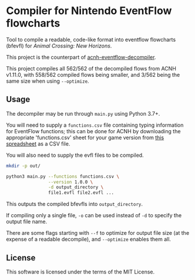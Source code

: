 # Compiler for Nintendo EventFlow flowcharts

Tool to compile a readable, code-like format into eventflow flowcharts (bfevfl) for *Animal Crossing: New Horizons*.

This project is the counterpart of [acnh-eventflow-decompiler](https://github.com/asteriation/acnh-eventflow-decompiler).

This project compiles all 562/562 of the decompiled flows from ACNH v1.11.0, with 558/562 compiled flows
being smaller, and 3/562 being the same size when using `--optimize`.

## Usage

The decompiler may be run through `main.py` using Python 3.7+.

You will need to supply a `functions.csv` file containing typing information for EventFlow functions; this can be done for ACNH by downloading the appropriate 'functions.csv' sheet for your game version from [this spreadsheet](https://docs.google.com/spreadsheets/d/1AYM-UeRkbJuGy_nKv7AMngevwBtMdZPtfoHEQev8BhM/edit) as a CSV file.

You will also need to supply the evfl files to be compiled.

```bash
mkdir -p out/

python3 main.py --functions functions.csv \
                --version 1.0.0 \
                -d output_directory \
                file1.evfl file2.evfl ...
```

This outputs the compiled bfevfls into `output_directory`.

If compiling only a single file, `-o` can be used instead of `-d` to specify the output file name.

There are some flags starting with `--f` to optimize for output file size (at the expense of a
readable decompile), and `--optimize` enables them all.

## License

This software is licensed under the terms of the MIT License.

